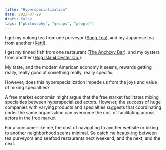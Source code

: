 ```yaml
---
title: "Hyperspecialization"
date: 2023-07-29
draft: false
tags: ["philosophy", "groups", "people"]
---
```

I get my oolong tea from one purveyor ([Song Tea](https://songtea.com/pages/tea-by-type#/collections/oolong-tea)), and my Japanese tea from another ([Kettl](https://kettl.co/collections/japanese-green-tea)).

I get my tinned fish from one restaurant ([The Anchovy Bar](https://www.theanchovybar.com/)), and my oysters from another ([Hog Island Oyster Co.](https://hogislandoysters.com/restaurants/san-francisco/)).

My taste, and the modern American economy it seems, rewards getting really, really good at something really, really specific.

However, does this hyperspecialization impede us from the joys and value of mixing specialties?

A free market economist might argue that the free market facilitates mixing specialties between hyperspecialized actors. However, the success of huge companies with varying products and specialties suggests that coordinating under the same organization can overcome the cost of facilitating across actors in the free market.

For a consumer like me, the cost of navigating to another website or biking to another neighborhood seems minimal. So catch me [heaux](https://pitchfork.com/reviews/albums/jazmine-sullivan-heaux-tales/)-ing between tea purveyors and seafood restaurants next weekend, and the next, and the next.